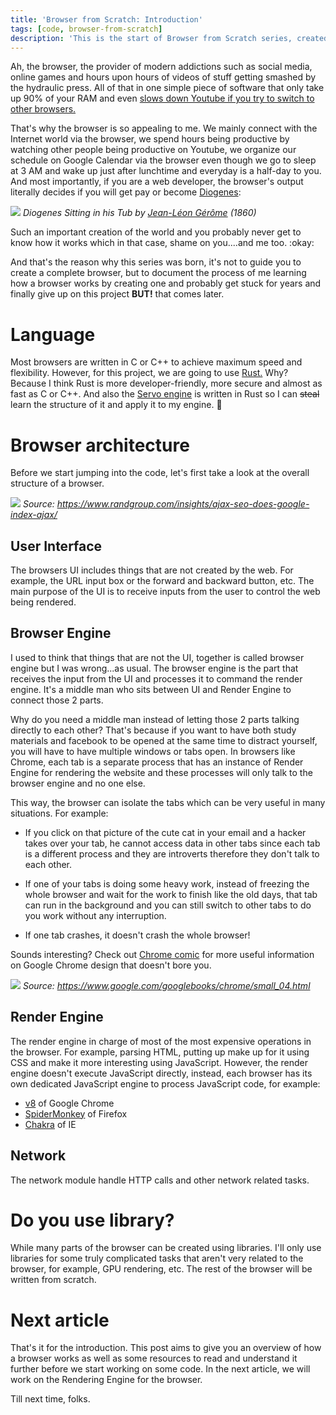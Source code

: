 ```yaml
---
title: 'Browser from Scratch: Introduction'
tags: [code, browser-from-scratch]
description: 'This is the start of Browser from Scratch series, created to help me (and probably you too) to learn more about how a browser works by building one!'
---
```


Ah, the browser, the provider of modern addictions such as social media, online games and hours upon hours of videos of stuff getting smashed by the hydraulic press. All of that in one simple piece of software that only take up 90% of your RAM and even [slows down Youtube if you try to switch to other browsers.][1]

That's why the browser is so appealing to me. We mainly connect with the Internet world via the browser, we spend hours being productive by watching other people being productive on Youtube, we organize our schedule on Google Calendar via the browser even though we go to sleep at 3 AM and wake up just after lunchtime and everyday is a half-day to you. And most importantly, if you are a web developer, the browser's output literally decides if you will get pay or become [Diogenes][2]:

![](/blog/Browser-from-Scratch-Introduction/Diogenes.jpg)
*Diogenes Sitting in his Tub by [Jean-Léon Gérôme][9] (1860)*

Such an important creation of the world and you probably never get to know how it works which in that case, shame on you....and me too. :okay:

And that's the reason why this series was born, it's not to guide you to create a complete browser, but to document the process of me learning how a browser works by creating one and probably get stuck for years and finally give up on this project **BUT!** that comes later.

# Language

Most browsers are written in C or C++ to achieve maximum speed and flexibility. However, for this project, we are going to use [Rust.][3] Why? Because I think Rust is more developer-friendly, more secure and almost as fast as C or C++. And also the [Servo engine][5] is written in Rust so I can ~~steal~~ learn the structure of it and apply it to my engine. :troll:

# Browser architecture

Before we start jumping into the code, let's first take a look at the overall structure of a browser.

![](/blog/Browser-from-Scratch-Introduction/browser_structure.png)
*Source: https://www.randgroup.com/insights/ajax-seo-does-google-index-ajax/*

## User Interface

The browsers UI includes things that are not created by the web. For example, the URL input box or the forward and backward button, etc. The main purpose of the UI is to receive inputs from the user to control the web being rendered.

## Browser Engine

I used to think that things that are not the UI, together is called browser engine but I was wrong...as usual. The browser engine is the part that receives the input from the UI and processes it to command the render engine. It's a middle man who sits between UI and Render Engine to connect those 2 parts.

Why do you need a middle man instead of letting those 2 parts talking directly to each other? That's because if you want to have both study materials and facebook to be opened at the same time to distract yourself, you will have to have multiple windows or tabs open. In browsers like Chrome, each tab is a separate process that has an instance of Render Engine for rendering the website and these processes will only talk to the browser engine and no one else.

This way, the browser can isolate the tabs which can be very useful in many situations. For example:

- If you click on that picture of the cute cat in your email and a hacker takes over your tab, he cannot access data in other tabs since each tab is a different process and they are introverts therefore they don't talk to each other.

- If one of your tabs is doing some heavy work, instead of freezing the whole browser and wait for the work to finish like the old days, that tab can run in the background and you can still switch to other tabs to do you work without any interruption.

- If one tab crashes, it doesn't crash the whole browser!

Sounds interesting? Check out [Chrome comic][7] for more useful information on Google Chrome design that doesn't bore you.

![](/blog/Browser-from-Scratch-Introduction/chrome_processes.jpg)
*Source: https://www.google.com/googlebooks/chrome/small_04.html*

## Render Engine

The render engine in charge of most of the most expensive operations in the browser. For example, parsing HTML, putting up make up for it using CSS and make it more interesting using JavaScript. However, the render engine doesn't execute JavaScript directly, instead, each browser has its own dedicated JavaScript engine to process JavaScript code, for example:

- [v8][4] of Google Chrome
- [SpiderMonkey][8] of Firefox
- [Chakra][6] of IE

## Network

The network module handle HTTP calls and other network related tasks.

# Do you use library?

While many parts of the browser can be created using libraries. I'll only use libraries for some truly complicated tasks that aren't very related to the browser, for example, GPU rendering, etc. The rest of the browser will be written from scratch.

# Next article

That's it for the introduction. This post aims to give you an overview of how a browser works as well as some resources to read and understand it further before we start working on some code. In the next article, we will work on the Rendering Engine for the browser.

Till next time, folks.

[1]: https://www.cnet.com/news/mozilla-exec-says-google-slowed-youtube-down-on-non-chrome-browsers/
[2]: https://en.wikipedia.org/wiki/Diogenes
[3]: https://www.rust-lang.org/
[4]: https://v8.dev/
[5]: https://servo.org/
[6]: https://en.wikipedia.org/wiki/Chakra_(JScript_engine)
[7]: https://www.google.com/googlebooks/chrome
[8]: https://developer.mozilla.org/en-US/docs/Mozilla/Projects/SpiderMonkey
[9]: https://en.wikipedia.org/wiki/Jean-L%C3%A9on_G%C3%A9r%C3%B4me
